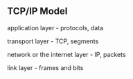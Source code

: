 ---
--- 

## TCP/IP Model

application layer - protocols, data 

transport layer - TCP, segments

network or the internet layer - IP, packets

link layer - frames and bits